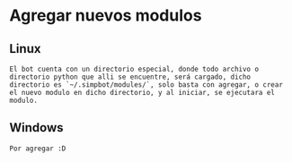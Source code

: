# Agregar nuevos modulos
## Linux
    El bot cuenta con un directorio especial, donde todo archivo o directorio python que alli se encuentre, será cargado, dicho directorio es `~/.simpbot/modules/`, solo basta con agregar, o crear el nuevo modulo en dicho directorio, y al iniciar, se ejecutara el modulo.

## Windows
    Por agregar :D

